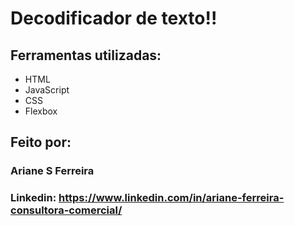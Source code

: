 # Decodificador de texto!!

## Ferramentas utilizadas:

* HTML
* JavaScript
* CSS
* Flexbox

## Feito por:

### Ariane S Ferreira

### Linkedin: https://www.linkedin.com/in/ariane-ferreira-consultora-comercial/
